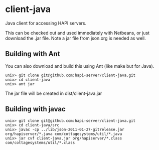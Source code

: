 # client-java
Java client for accessing HAPI servers.

This can be checked out and used immediately with Netbeans, or just download 
the .jar file.  Note a jar file from json.org is needed as well.

## Building with Ant
You can also download and build this using Ant (like make but for Java).  

~~~~~
unix> git clone git@github.com:hapi-server/client-java.git
unix> cd client-java
unix> ant jar
~~~~~

The jar file will be created in dist/client-java.jar

## Building with javac
~~~~~
unix> git clone git@github.com:hapi-server/client-java.git
unix> cd client-java/src
unix> javac -cp ../lib/json-2011-01-27-gitrelease.jar org/hapiserver/*.java com/cottagesystems/util/*.java
unix> jar cvf client-java.jar org/hapiserver/*.class com/cottagesystems/util/*.class
